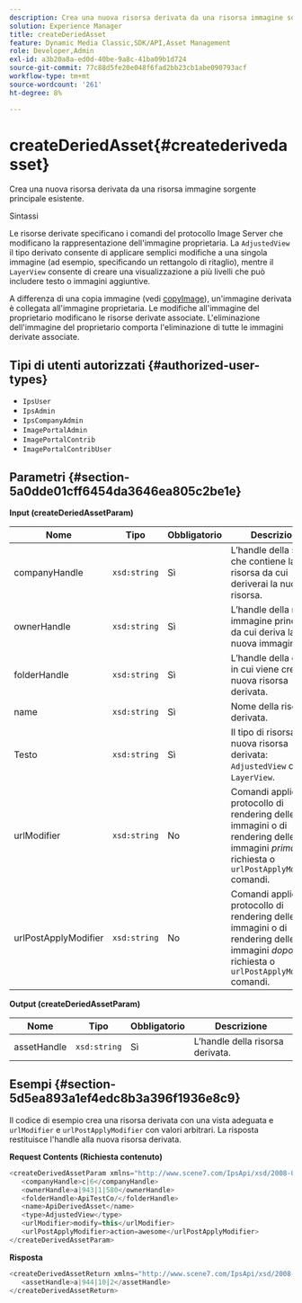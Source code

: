 ```yaml
---
description: Crea una nuova risorsa derivata da una risorsa immagine sorgente principale esistente.
solution: Experience Manager
title: createDeriedAsset
feature: Dynamic Media Classic,SDK/API,Asset Management
role: Developer,Admin
exl-id: a3b20a8a-ed0d-40be-9a8c-41ba09b1d724
source-git-commit: 77c88d5fe20e048f6fad2bb23cb1abe090793acf
workflow-type: tm+mt
source-wordcount: '261'
ht-degree: 8%

---
```


# createDeriedAsset{#createderivedasset}

Crea una nuova risorsa derivata da una risorsa immagine sorgente principale esistente.

Sintassi

<!--<a id="section_FE43FF204ED644C2AC901AF45982E942"></a>-->

Le risorse derivate specificano i comandi del protocollo Image Server che modificano la rappresentazione dell&#39;immagine proprietaria. La `AdjustedView` il tipo derivato consente di applicare semplici modifiche a una singola immagine (ad esempio, specificando un rettangolo di ritaglio), mentre il `LayerView` consente di creare una visualizzazione a più livelli che può includere testo o immagini aggiuntive.

A differenza di una copia immagine (vedi [copyImage](../../../operations/c-operations-intro/c-methods/r-copy-image.md#reference-0785131e690b4ad08be69172023f35d0)), un&#39;immagine derivata è collegata all&#39;immagine proprietaria. Le modifiche all&#39;immagine del proprietario modificano le risorse derivate associate. L&#39;eliminazione dell&#39;immagine del proprietario comporta l&#39;eliminazione di tutte le immagini derivate associate.

## Tipi di utenti autorizzati {#authorized-user-types}

* `IpsUser`
* `IpsAdmin`
* `IpsCompanyAdmin`
* `ImagePortalAdmin`
* `ImagePortalContrib`
* `ImagePortalContribUser`

## Parametri {#section-5a0dde01cff6454da3646ea805c2be1e}

**Input (createDeriedAssetParam)**

| Nome | Tipo | Obbligatorio | Descrizione |
|---|---|---|---|
| companyHandle | `xsd:string` | Sì | L’handle della società che contiene la risorsa da cui deriverai la nuova risorsa. |
| ownerHandle | `xsd:string` | Sì | L’handle della risorsa immagine principale da cui deriva la nuova immagine. |
| folderHandle | `xsd:string` | Sì | L’handle della cartella in cui viene creata la nuova risorsa derivata. |
| name | `xsd:string` | Sì | Nome della risorsa derivata. |
| Testo | `xsd:string` | Sì | Il tipo di risorsa della nuova risorsa derivata: `AdjustedView` o `LayerView`. |
| urlModifier | `xsd:string` | No | Comandi applicati al protocollo di rendering delle immagini o di rendering delle immagini *prima* la richiesta o `urlPostApplyModifier` comandi. |
| urlPostApplyModifier | `xsd:string` | No | Comandi applicati al protocollo di rendering delle immagini o di rendering delle immagini *dopo* alla richiesta o `urlPostApplyModifier` comandi. |

**Output (createDeriedAssetParam)**

| Nome | Tipo | Obbligatorio | Descrizione |
|---|---|---|---|
| assetHandle | `xsd:string` | Sì | L’handle della risorsa derivata. |

## Esempi {#section-5d5ea893a1ef4edc8b3a396f1936e8c9}

Il codice di esempio crea una risorsa derivata con una vista adeguata e `urlModifier` e `urlPostApplyModifier` con valori arbitrari. La risposta restituisce l&#39;handle alla nuova risorsa derivata.

**Request Contents (Richiesta contenuto)**

```java
<createDerivedAssetParam xmlns="http://www.scene7.com/IpsApi/xsd/2008-01-15">
   <companyHandle>c|6</companyHandle>
   <ownerHandle>a|943|1|580</ownerHandle>
   <folderHandle>ApiTestCo/</folderHandle>
   <name>ApiDerivedAsset</name>
   <type>AdjustedView</type>
   <urlModifier>modify=this</urlModifier>
   <urlPostApplyModifier>action=awesome</urlPostApplyModifier>
</createDerivedAssetParam>
```

**Risposta**

```java
<createDerivedAssetReturn xmlns="http://www.scene7.com/IpsApi/xsd/2008-01-15">
   <assetHandle>a|944|10|2</assetHandle>
</createDerivedAssetReturn>
```
